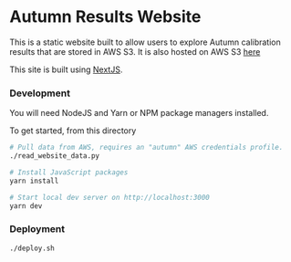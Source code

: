 # Autumn Results Website

This is a static website built to allow users to explore Autumn calibration results that are stored in AWS S3.
It is also hosted on AWS S3 [here](http://autumn-data.s3-website-ap-southeast-2.amazonaws.com/)

This site is built using [NextJS](https://nextjs.org/).

### Development

You will need NodeJS and Yarn or NPM package managers installed.

To get started, from this directory

```bash
# Pull data from AWS, requires an "autumn" AWS credentials profile.
./read_website_data.py

# Install JavaScript packages
yarn install

# Start local dev server on http://localhost:3000
yarn dev
```

### Deployment

```bash
./deploy.sh
```
